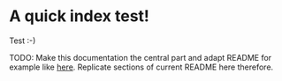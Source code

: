 # A quick index test!

Test :-)

TODO: Make this documentation the central part and adapt README for example like [here](https://github.com/jaredpalmer/formik). Replicate sections of current README here therefore.